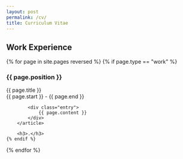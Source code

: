 ```yaml
---
layout: post
permalink: /cv/
title: Curriculum Vitae
---
```


## Work Experience

<div id="archives">
{% for page in site.pages reversed %}
    {% if page.type == "work" %}
        <article class="post">
            <h3>{{ page.position }}</h3>
            <div>
                <p class="author_title">{{ page.title }} <br>{{ page.start }} - {{ page.end }}</p>
            </div>

            <div class="entry">
                {{ page.content }}
            </div> 
        </article>
    
        <h3>.</h3>
    {% endif %}
{% endfor %}
</div>